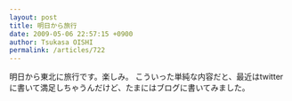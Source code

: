 ```yaml
---
layout: post
title: 明日から旅行
date: 2009-05-06 22:57:15 +0900
author: Tsukasa OISHI
permalink: /articles/722
---
```


明日から東北に旅行です。楽しみ。
こういった単純な内容だと、最近はtwitterに書いて満足しちゃうんだけど、たまにはブログに書いてみました。

